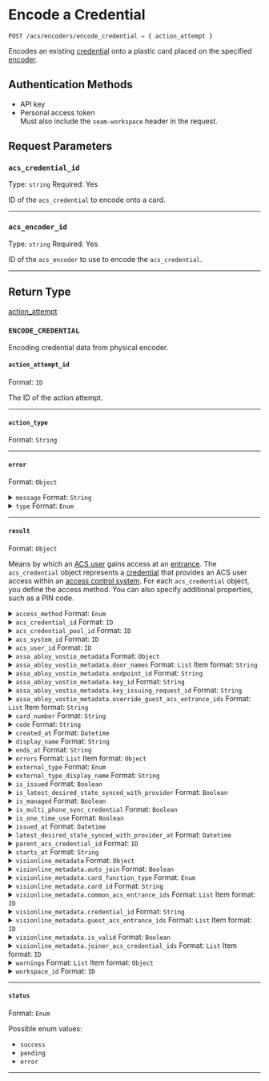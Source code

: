 # Encode a Credential

```
POST /acs/encoders/encode_credential ⇒ { action_attempt }
```

Encodes an existing [credential](../../../capability-guides/access-systems/managing-credentials.md) onto a plastic card placed on the specified [encoder](../../../capability-guides/access-systems/working-with-card-encoders-and-scanners/README.md).

## Authentication Methods

- API key
- Personal access token
  <br>Must also include the `seam-workspace` header in the request.

## Request Parameters

### `acs_credential_id`

Type: `string`
Required: Yes

ID of the `acs_credential` to encode onto a card.

***

### `acs_encoder_id`

Type: `string`
Required: Yes

ID of the `acs_encoder` to use to encode the `acs_credential`.

***

## Return Type

[action\_attempt](./)

### `ENCODE_CREDENTIAL`

Encoding credential data from physical encoder.

#### `action_attempt_id`

Format: `ID`

The ID of the action attempt.

---

#### `action_type`

Format: `String`

---

#### `error`

Format: `Object`

<details>

<summary><code>message</code> Format: <code>String</code></summary>

</details>

<details>

<summary><code>type</code> Format: <code>Enum</code></summary>

Possible enum values:
- `uncategorized_error`
- `action_attempt_expired`
- `no_credential_on_encoder`
- `incompatible_card_format`
- `credential_cannot_be_reissued`

</details>

---

#### `result`

Format: `Object`

Means by which an [ACS user](https://docs.seam.co/latest/capability-guides/access-systems/user-management) gains access at an [entrance](../../../capability-guides/access-systems/retrieving-entrance-details.md). The `acs_credential` object represents a [credential](../../../capability-guides/access-systems/managing-credentials.md) that provides an ACS user access within an [access control system](https://docs.seam.co/latest/capability-guides/access-systems). For each `acs_credential` object, you define the access method. You can also specify additional properties, such as a PIN code.

<details>

<summary><code>access_method</code> Format: <code>Enum</code></summary>

Possible enum values:
- `code`
- `card`
- `mobile_key`

</details>

<details>

<summary><code>acs_credential_id</code> Format: <code>ID</code></summary>

</details>

<details>

<summary><code>acs_credential_pool_id</code> Format: <code>ID</code></summary>

</details>

<details>

<summary><code>acs_system_id</code> Format: <code>ID</code></summary>

</details>

<details>

<summary><code>acs_user_id</code> Format: <code>ID</code></summary>

</details>

<details>

<summary><code>assa_abloy_vostio_metadata</code> Format: <code>Object</code></summary>

</details>

<details>

<summary><code>assa_abloy_vostio_metadata.door_names</code> Format: <code>List</code> Item format: <code>String</code></summary>

</details>

<details>

<summary><code>assa_abloy_vostio_metadata.endpoint_id</code> Format: <code>String</code></summary>

</details>

<details>

<summary><code>assa_abloy_vostio_metadata.key_id</code> Format: <code>String</code></summary>

</details>

<details>

<summary><code>assa_abloy_vostio_metadata.key_issuing_request_id</code> Format: <code>String</code></summary>

</details>

<details>

<summary><code>assa_abloy_vostio_metadata.override_guest_acs_entrance_ids</code> Format: <code>List</code> Item format: <code>String</code></summary>

</details>

<details>

<summary><code>card_number</code> Format: <code>String</code></summary>

</details>

<details>

<summary><code>code</code> Format: <code>String</code></summary>

</details>

<details>

<summary><code>created_at</code> Format: <code>Datetime</code></summary>

</details>

<details>

<summary><code>display_name</code> Format: <code>String</code></summary>

</details>

<details>

<summary><code>ends_at</code> Format: <code>String</code></summary>

</details>

<details>

<summary><code>errors</code> Format: <code>List</code> Item format: <code>Object</code></summary>

</details>

<details>

<summary><code>external_type</code> Format: <code>Enum</code></summary>

Possible enum values:
- `pti_card`
- `brivo_credential`
- `hid_credential`
- `visionline_card`
- `salto_ks_credential`
- `assa_abloy_vostio_key`
- `salto_space_key`

</details>

<details>

<summary><code>external_type_display_name</code> Format: <code>String</code></summary>

</details>

<details>

<summary><code>is_issued</code> Format: <code>Boolean</code></summary>

</details>

<details>

<summary><code>is_latest_desired_state_synced_with_provider</code> Format: <code>Boolean</code></summary>

</details>

<details>

<summary><code>is_managed</code> Format: <code>Boolean</code></summary>

</details>

<details>

<summary><code>is_multi_phone_sync_credential</code> Format: <code>Boolean</code></summary>

</details>

<details>

<summary><code>is_one_time_use</code> Format: <code>Boolean</code></summary>

</details>

<details>

<summary><code>issued_at</code> Format: <code>Datetime</code></summary>

</details>

<details>

<summary><code>latest_desired_state_synced_with_provider_at</code> Format: <code>Datetime</code></summary>

</details>

<details>

<summary><code>parent_acs_credential_id</code> Format: <code>ID</code></summary>

</details>

<details>

<summary><code>starts_at</code> Format: <code>String</code></summary>

</details>

<details>

<summary><code>visionline_metadata</code> Format: <code>Object</code></summary>

</details>

<details>

<summary><code>visionline_metadata.auto_join</code> Format: <code>Boolean</code></summary>

</details>

<details>

<summary><code>visionline_metadata.card_function_type</code> Format: <code>Enum</code></summary>

Possible enum values:
- `guest`
- `staff`

</details>

<details>

<summary><code>visionline_metadata.card_id</code> Format: <code>String</code></summary>

</details>

<details>

<summary><code>visionline_metadata.common_acs_entrance_ids</code> Format: <code>List</code> Item format: <code>ID</code></summary>

</details>

<details>

<summary><code>visionline_metadata.credential_id</code> Format: <code>String</code></summary>

</details>

<details>

<summary><code>visionline_metadata.guest_acs_entrance_ids</code> Format: <code>List</code> Item format: <code>ID</code></summary>

</details>

<details>

<summary><code>visionline_metadata.is_valid</code> Format: <code>Boolean</code></summary>

</details>

<details>

<summary><code>visionline_metadata.joiner_acs_credential_ids</code> Format: <code>List</code> Item format: <code>ID</code></summary>

</details>

<details>

<summary><code>warnings</code> Format: <code>List</code> Item format: <code>Object</code></summary>

</details>

<details>

<summary><code>workspace_id</code> Format: <code>ID</code></summary>

</details>

---

#### `status`

Format: `Enum`

Possible enum values:
- `success`
- `pending`
- `error`

---

